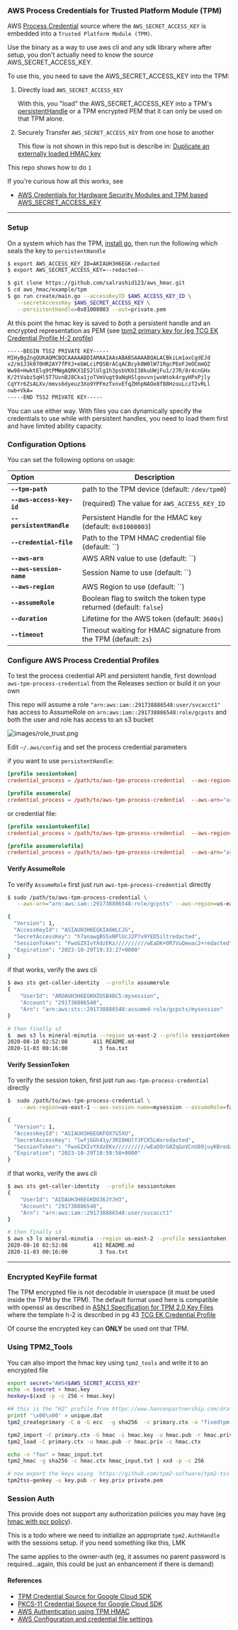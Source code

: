 ### AWS Process Credentials for Trusted Platform Module (TPM)

AWS [Process Credential](https://docs.aws.amazon.com/cli/latest/userguide/cli-configure-sourcing-external.html) source where the `AWS_SECRET_ACCESS_KEY` is embedded into a `Trusted Platform Module (TPM)`.

Use the binary as a way to use aws cli and any sdk library where after setup, you don't actually need to know the _source_ AWS_SECRET_ACCESS_KEY. 

To use this, you need to save the AWS_SECRET_ACCESS_KEY into the TPM:

1. Directly load `AWS_SECRET_ACCESS_KEY` 

   With this, you "load" the AWS_SECRET_ACCESS_KEY into a TPM's [persistentHandle](https://trustedcomputinggroup.org/wp-content/uploads/RegistryOfReservedTPM2HandlesAndLocalities_v1p1_pub.pdf) or a TPM encrypted PEM  that it can only be used on that TPM alone. 

2. Securely Transfer `AWS_SECRET_ACCESS_KEY` from one hose to another

   This flow is not shown in this repo but is describe in:  [Duplicate an externally loaded HMAC key](https://github.com/salrashid123/tpm2/tree/master/tpm2_duplicate#duplicate-an-externally-loaded-hmac-key)


This repo shows how to do `1`

If you're curious how all this works, see

- [AWS Credentials for Hardware Security Modules and TPM based AWS_SECRET_ACCESS_KEY](https://github.com/salrashid123/aws_hmac)

---

### Setup

On a system which has the TPM, [install go](https://go.dev/doc/install), then run the following which seals the key to `persistentHandle`
```bash
$ export AWS_ACCESS_KEY_ID=AKIAUH3H6EGK-redacted
$ export AWS_SECRET_ACCESS_KEY=--redacted--

$ git clone https://github.com/salrashid123/aws_hmac.git
$ cd aws_hmac/example/tpm
$ go run create/main.go --accessKeyID $AWS_ACCESS_KEY_ID \
   --secretAccessKey $AWS_SECRET_ACCESS_KEY \
   --persistentHandle=0x81008003 --out=private.pem
```

At this point the hmac key is saved to *both* a persistent handle and an encrypted representation as PEM (see [tpm2 primary key for (eg TCG EK Credential Profile H-2 profile](https://gist.github.com/salrashid123/9822b151ebb66f4083c5f71fd4cdbe40))

```bash
-----BEGIN TSS2 PRIVATE KEY-----
MIHyBgZngQUKAQMCBQCAAAAABDIAMAAIAAsABABSAAAABQALACBkiLm1axCgdEJd
x2/m1J3k070HR2AY7fPXJ+ebWLciPQSBrACqACBcyk0W0lW71RgcPEeFJmOCmmOZ
Ww98+HwktElq9tPMWgAQRKX1ES2lUlg1h3psbVKbI38kuUWjFu1/27R/8r4cnGHx
K/2tVabz5qHl5T7UvnBJ8Cka1joTVmVugt9aNqHSlgovvnjwxWtok4rgyHPxPjly
CqYYr6ZsALXv/mmvs6dyeuz3Xo9YPFmzTxnvEfqZHhpNAOe8fB8HzouLczT2vRLl
nwb+VkA=
-----END TSS2 PRIVATE KEY-----
```

You can use either way.  With files you can dynamically specify the credentials to use while with persistent handles, you need to load them first and have limited ability capacity.

### Configuration Options

You can set the following options on usage:

| Option | Description |
|:------------|-------------|
| **`--tpm-path`** | path to the TPM device (default: `/dev/tpm0`) |
| **`--aws-access-key-id`** | (required) The value for `AWS_ACCESS_KEY_ID`  |
| **`--persistentHandle`** | Persistent Handle for the HMAC key (default: `0x81008003`) |
| **`--credential-file`** | Path to the TPM HMAC credential file (default: ``) |
| **`--aws-arn`** | AWS ARN value to use (default: ``) |
| **`--aws-session-name`** | Session Name to use (default: ``) |
| **`--aws-region`** | AWS Region to use (default: ``) |
| **`--assumeRole`** | Boolean flag to switch the token type returned (default: `false`) |
| **`--duration`** | Lifetime for the AWS token (default: `3600s`) |
| **`--timeout`** | Timeout waiting for HMAC signature from the TPM (default: `2s`) |


### Configure AWS Process Credential Profiles

To test the process credential API and persistent handle, first download `aws-tpm-process-credential` from the Releases section or build it on your own

This repo will assume a role  `"arn:aws:iam::291738886548:user/svcacct1"` has access to AssumeRole on `arn:aws:iam::291738886548:role/gcpsts` and both the user and role has access to an s3 bucket

![images/role_trust.png](images/role_trust.png)


Edit  `~/.aws/config` and set the process credential parameters 

if you want to use `persistentHandle`:
```conf
[profile sessiontoken]
credential_process = /path/to/aws-tpm-process-credential  --aws-region=us-east-1 --aws-session-name=mysession --assumeRole=false --persistentHandle=0x81008003 --aws-access-key-id=AKIAUH3H6EGK-redacted  --duration=3600

[profile assumerole]
credential_process = /path/to/aws-tpm-process-credential  --aws-arn="arn:aws:iam::291738886548:role/gcpsts" --aws-region=us-east-1 --aws-session-name=mysession --assumeRole=true --persistentHandle=0x81008003 --aws-access-key-id=AKIAUH3H6EGK-redacted  --duration=3600 
```

or credential file:

```conf
[profile sessiontokenfile]
credential_process = /path/to/aws-tpm-process-credential  --aws-region=us-east-1 --aws-session-name=mysession --assumeRole=false --credential-file=/path/to/private.pem --aws-access-key-id=AKIAUH3H6EGK-redacted  --duration=3600

[profile assumerolefile]
credential_process = /path/to/aws-tpm-process-credential  --aws-arn="arn:aws:iam::291738886548:role/gcpsts" --aws-region=us-east-1 --aws-session-name=mysession --assumeRole=true --credential-file=/path/to/private.pem --aws-access-key-id=AKIAUH3H6EGK-redacted  --duration=3600 
```

#### Verify AssumeRole


To verify `AssumeRole` first just run `aws-tpm-process-credential` directly

```bash
$ sudo /path/to/aws-tpm-process-credential \
   --aws-arn="arn:aws:iam::291738886548:role/gcpsts" --aws-region=us-east-1 --aws-session-name=mysession --assumeRole=true --persistentHandle=0x81008003 --aws-access-key-id=$AWS_ACCESS_KEY_ID  --duration=3600 

{
  "Version": 1,
  "AccessKeyId": "ASIAUH3H6EGKIA6WLCJG",
  "SecretAccessKey": "h7anawgBS5xNPlUcJ2P7x9YED5iltredacted",
  "SessionToken": "FwoGZXIvYXdzEKz//////////wEaDK+OR7VuQewac2+redacted",
  "Expiration": "2023-10-29T19:33:27+0000"
}
```

if that works, verify the aws cli

```bash
$ aws sts get-caller-identity  --profile assumerole
{
    "UserId": "AROAUH3H6EGKHZUSB4BC5:mysession",
    "Account": "291738886548",
    "Arn": "arn:aws:sts::291738886548:assumed-role/gcpsts/mysession"
}

# then finally s3
$  aws s3 ls mineral-minutia --region us-east-2 --profile sessiontoken
2020-08-10 02:52:08        411 README.md
2020-11-03 00:16:00          3 foo.txt
```

#### Verify SessionToken

To verify the session token, first just run `aws-tpm-process-credential` directly

```bash
$  sudo /path/to/aws-tpm-process-credential \
    --aws-region=us-east-1 --aws-session-name=mysession --assumeRole=false --persistentHandle=0x81008003 --aws-access-key-id=$AWS_ACCESS_KEY_ID  --duration=3600

{
  "Version": 1,
  "AccessKeyId": "ASIAUH3H6EGKFOX7G5XU",
  "SecretAccessKey": "lwfjGGh41y/3RI0HUlYJFCK5LWxredacted",
  "SessionToken": "FwoGZXIvYXdzEKv//////////wEaDOrG0ZqGoVCnU89juyKBredacted",
  "Expiration": "2023-10-29T18:59:58+0000"
}
```

if that works, verify the aws cli

```bash
$ aws sts get-caller-identity  --profile sessiontoken
{
    "UserId": "AIDAUH3H6EGKDO36JYJH3",
    "Account": "291738886548",
    "Arn": "arn:aws:iam::291738886548:user/svcacct1"
}

# then finally s3
$ aws s3 ls mineral-minutia --region us-east-2 --profile sessiontoken
2020-08-10 02:52:08        411 README.md
2020-11-03 00:16:00          3 foo.txt
```

---


### Encrypted KeyFile format

The TPM encrypted file is not decodable in userspace (it must be used inside the TPM by the TPM).  The default format used here is compatible with openssl as described in [ASN.1 Specification for TPM 2.0 Key Files](https://www.hansenpartnership.com/draft-bottomley-tpm2-keys.html#name-parent)  where the template h-2 is described in pg 43 [TCG EK Credential Profile](https://trustedcomputinggroup.org/wp-content/uploads/TCG_IWG_EKCredentialProfile_v2p4_r2_10feb2021.pdf)

Of course the encrypted key can **ONLY** be used ont that TPM.

### Using TPM2_Tools

You can also import the hmac key using `tpm2_tools` and write it to an encrypted file

```bash
export secret="AWS4$AWS_SECRET_ACCESS_KEY"
echo -n $secret > hmac.key
hexkey=$(xxd -p -c 256 < hmac.key)

## this is the "H2" profile from https://www.hansenpartnership.com/draft-bottomley-tpm2-keys.html#name-parent
printf '\x00\x00' > unique.dat
tpm2_createprimary -C o -G ecc  -g sha256  -c primary.ctx -a "fixedtpm|fixedparent|sensitivedataorigin|userwithauth|noda|restricted|decrypt" -u unique.dat

tpm2_import -C primary.ctx -G hmac -i hmac.key -u hmac.pub -r hmac.priv 
tpm2_load -C primary.ctx -u hmac.pub -r hmac.priv -c hmac.ctx 

echo -n "foo" > hmac_input.txt 
tpm2_hmac -g sha256 -c hmac.ctx hmac_input.txt | xxd -p -c 256

# now export the keys using  https://github.com/tpm2-software/tpm2-tss-engine/blob/master/man/tpm2tss-genkey.1.md
tpm2tss-genkey -u key.pub -r key.priv private.pem
```


### Session Auth

This provide does not support any authorization policies you may have (eg [hmac with pcr policy](https://gist.github.com/salrashid123/9ee5e02d5991c8d53717bd9a179a65b0)).  

This is a todo where we need to initialize an appropriate `tpm2.AuthHandle` with the sessions setup.  if you need something like this, LMK

The same applies to the owner-auth (eg, it assumes no parent password is required...again, this could be just an enhancement if there is demand)

#### References

- [TPM Credential Source for Google Cloud SDK](https://github.com/salrashid123/gcp-adc-tpm)
- [PKCS-11 Credential Source for Google Cloud SDK](https://github.com/salrashid123/gcp-adc-pkcs)
- [AWS Authentication using TPM HMAC](https://github.com/salrashid123/aws_hmac/tree/main/example/tpm#usage-tpm)
- [AWS Configuration and credential file settings](https://docs.aws.amazon.com/cli/latest/userguide/cli-configure-files.html)

